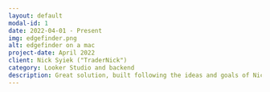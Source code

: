 ```yaml
---
layout: default
modal-id: 1
date: 2022-04-01 - Present
img: edgefinder.png
alt: edgefinder on a mac
project-date: April 2022
client: Nick Syiek ("TraderNick")
category: Looker Studio and backend
description: Great solution, built following the ideas and goals of Nick Syiek and Frank Cabibi, that turned into a very solid product. Currently it is one of the main products of Nick's company  https://a1trading.com/  and a bit of its history is explained in this link https://a1trading.com/edgefinder-story/ . The development of it involved using Google Sheets, Apps script, APIs, Looker Studio, Browserflow and some other tecnologies.
---
```

